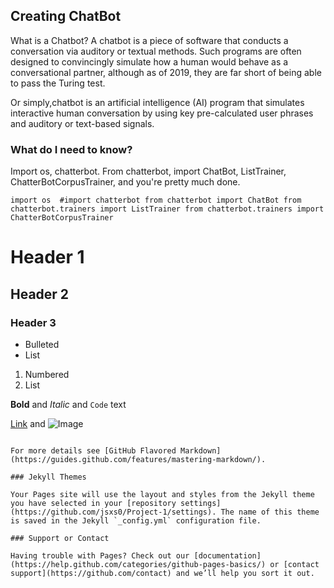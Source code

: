 ## Creating ChatBot

What is a Chatbot?
A chatbot is a piece of software that conducts a conversation via auditory or textual methods. Such programs are often designed to convincingly simulate how a human would behave as a conversational partner, although as of 2019, they are far short of being able to pass the Turing test.

Or simply,chatbot is an artificial intelligence (AI) program that simulates interactive human conversation by using key pre-calculated user phrases and auditory or text-based signals.

### What do I need to know?

Import os, chatterbot. From chatterbot, import ChatBot, ListTrainer, ChatterBotCorpusTrainer, and you're pretty much done.

`import os 
#import chatterbot
from chatterbot import ChatBot
from chatterbot.trainers import ListTrainer
from chatterbot.trainers import ChatterBotCorpusTrainer`

# Header 1
## Header 2
### Header 3

- Bulleted
- List

1. Numbered
2. List

**Bold** and _Italic_ and `Code` text

[Link](url) and ![Image](src)
```

For more details see [GitHub Flavored Markdown](https://guides.github.com/features/mastering-markdown/).

### Jekyll Themes

Your Pages site will use the layout and styles from the Jekyll theme you have selected in your [repository settings](https://github.com/jsxs0/Project-1/settings). The name of this theme is saved in the Jekyll `_config.yml` configuration file.

### Support or Contact

Having trouble with Pages? Check out our [documentation](https://help.github.com/categories/github-pages-basics/) or [contact support](https://github.com/contact) and we’ll help you sort it out.
